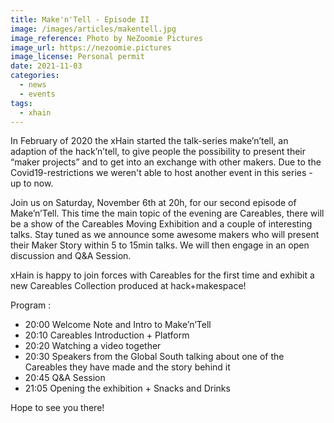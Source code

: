 ```yaml
---
title: Make'n'Tell - Episode II
image: /images/articles/makentell.jpg
image_reference: Photo by NeZoomie Pictures
image_url: https://nezoomie.pictures
image_license: Personal permit
date: 2021-11-03
categories:
  - news
  - events
tags:
  - xhain
---
```

In February of 2020 the xHain started the talk-series make’n’tell, an adaption of the hack’n’tell, to give people the possibility to present their “maker projects” and to get into an exchange with other
makers. Due to the Covid19-restrictions we weren't able to host another event in this series - up to now.

Join us on Saturday, November 6th at 20h, for our second episode of Make’n’Tell. This time the main topic of the evening are Careables, there will be a show of the Careables Moving Exhibition and a couple of interesting talks. Stay tuned as we announce some awesome makers who will present their Maker Story within  5 to 15min talks. We will then engage in an open discussion and Q&A Session.

xHain is happy to join forces with Careables for the first time and exhibit a new Careables Collection produced at hack+makespace!


Program :

- 20:00 Welcome Note and Intro to Make’n’Tell
- 20:10 Careables Introduction + Platform
- 20:20 Watching a video together
- 20:30  Speakers from the Global South talking about one of the Careables they have made and the story behind it
- 20:45 Q&A Session
- 21:05 Opening the exhibition + Snacks and Drinks

Hope to see you there!